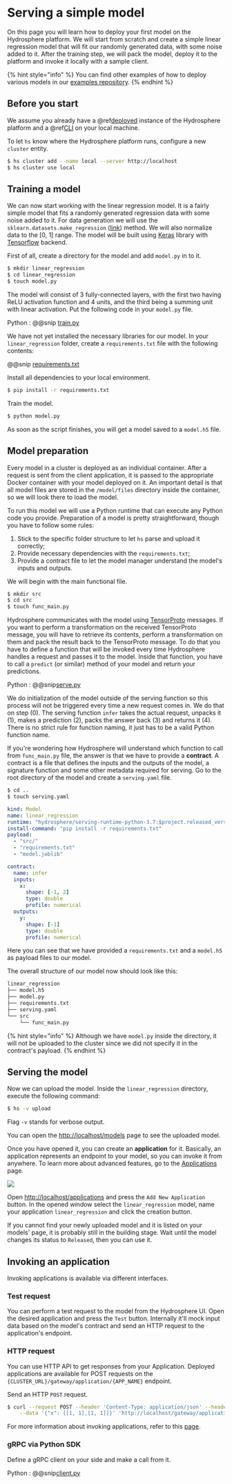 # Serving a simple model

On this page you will learn how to deploy your first model on the
Hydrosphere platform. We will start from scratch and create a simple
linear regression model that will fit our randomly generated data, with
some noise added to it. After the training step, we will pack the model,
deploy it to the platform and invoke it locally with a sample client.

{% hint style="info" %} You can find other examples of how to deploy various models in
our
[examples repository](https://github.com/Hydrospheredata/hydro-serving-example).
{% endhint %}

## Before you start

We assume you already have a @ref[deployed](../install/platform.md)
instance of the Hydrosphere platform and a @ref[CLI](../install/cli.md)
on your local machine.

To let `hs` know where the Hydrosphere platform runs, configure a new
`cluster` entity.

```sh
$ hs cluster add --name local --server http://localhost
$ hs cluster use local
```

## Training a model

We can now start working with the linear regression model. It is a
fairly simple model that fits a randomly generated regression data with
some noise added to it. For data generation we will use the
`sklearn.datasets.make_regression`
([link](https://scikit-learn.org/stable/modules/generated/sklearn.datasets.make_regression.html))
method. We will also normalize data to the [0, 1] range. The model will
be built using [Keras](https://keras.io/) library with
[Tensorflow](https://www.tensorflow.org/) backend.

First of all, create a directory for the model and add `model.py` in to
it.

```sh
$ mkdir linear_regression
$ cd linear_regression
$ touch model.py
```

The model will consist of 3 fully-connected layers, with the first two
having ReLU activation function and 4 units, and the third being a
summing unit with linear activation. Put the following code in your
`model.py` file.

Python : @@snip [train.py](snippets/quickstart/train.py)

We have not yet installed the necessary libraries for our model. In your
`linear_regression` folder, create a `requirements.txt` file with the
following contents:

@@snip [requirements.txt](snippets/quickstart/requirements.txt)

Install all dependencies to your local environment.

```sh
$ pip install -r requirements.txt
```

Train the model.

```sh
$ python model.py
```

As soon as the script finishes, you will get a model saved to a
`model.h5` file.

## Model preparation

Every model in a cluster is deployed as an individual container. After a
request is sent from the client application, it is passed to the
appropriate Docker container with your model deployed on it. An
important detail is that all model files are stored in the
`/model/files` directory inside the container, so we will look there to
load the model.

To run this model we will use a Python runtime that can execute any
Python code you provide. Preparation of a model is pretty
straightforward, though you have to follow some rules:

1. Stick to the specific folder structure to let `hs` parse and upload
   it correctly;
2. Provide necessary dependencies with the `requirements.txt`;
3. Provide a contract file to let the model manager understand the
   model's inputs and outputs.

We will begin with the main functional file.

```sh
$ mkdir src
$ cd src
$ touch func_main.py
```

Hydrosphere communicates with the model using
[TensorProto](https://github.com/Hydrospheredata/hydro-serving-protos/blob/master/src/hydro_serving_grpc/tf/tensor.proto)
messages. If you want to perform a transformation on the received
TensorProto message, you will have to retrieve its contents, perform a
transformation on them and pack the result back to the TensorProto
message. To do that you have to define a function that will be invoked
every time Hydrosphere handles a request and passes it to the model.
Inside that function, you have to call a `predict` (or similar) method
of your model and return your predictions.

Python : @@snip[serve.py](snippets/quickstart/serve.py)

We do initialization of the model outside of the serving function so
this process will not be triggered every time a new request comes in. We
do that on step (0). The serving function `infer` takes the actual
request, unpacks it (1), makes a prediction (2), packs the answer back
(3) and returns it (4). There is no strict rule for function naming, it
just has to be a valid Python function name.

If you're wondering how Hydrosphere will understand which function to
call from `func_main.py` file, the answer is that we have to provide a
__contract__. A contract is a file that defines the inputs and the
outputs of the model, a signature function and some other metadata
required for serving. Go to the root directory of the model and create a
`serving.yaml` file.

```sh
$ cd ..
$ touch serving.yaml
```



```yaml
kind: Model
name: linear_regression
runtime: "hydrosphere/serving-runtime-python-3.7:$project.released_version$"
install-command: "pip install -r requirements.txt"
payload:
  - "src/"
  - "requirements.txt"
  - "model.joblib"

contract:
  name: infer
  inputs:
    x:
      shape: [-1, 2]
      type: double
      profile: numerical
  outputs:
    y:
      shape: [-1]
      type: double
      profile: numerical
```



Here you can see that we have provided a `requirements.txt` and a
`model.h5` as payload files to our model.

The overall structure of our model now should look like this:

```sh
linear_regression
├── model.h5
├── model.py
├── requirements.txt
├── serving.yaml
└── src
    └── func_main.py
```

{% hint style="info" %} Although we have `model.py` inside the directory, it will not
be uploaded to the cluster since we did not specify it in the contract's
payload. {% endhint %}

## Serving the model

Now we can upload the model. Inside the `linear_regression` directory,
execute the following command:

```sh
$ hs -v upload
```

Flag `-v` stands for verbose output.

You can open the [http://localhost/models](http://localhost/models) page
to see the uploaded model.

Once you have opened it, you can create an __application__ for it.
Basically, an application represents an endpoint to your model, so you
can invoke it from anywhere. To learn more about advanced features, go
to the [Applications](concepts/applications.md) page.

![](./images/linear_regression_application.png)

Open [http://localhost/applications](http://localhost/applications) and
press the `Add New Application` button. In the opened window select the
`linear_regression` model, name your application `linear_regression` and
click the creation button.

If you cannot find your newly uploaded model and it is listed on your
models' page, it is probably still in the building stage. Wait until the
model changes its status to `Released`, then you can use it.

## Invoking an application

Invoking applications is available via different interfaces.

### Test request

You can perform a test request to the model from the Hydrosphere UI.
Open the desired application and press the `Test` button. Internally
it'll mock input data based on the model's contract and send an HTTP
request to the application's endpoint.

### HTTP request

You can use HTTP API to get responses from your Application. Deployed
applications are available for POST requests on the
`{CLUSTER_URL}/gateway/application/{APP_NAME}` endpoint.

Send an HTTP `POST` request.

```sh
$ curl --request POST --header 'Content-Type: application/json' --header 'Accept: application/json' \
    --data '{"x": [[1, 1],[1, 1]]}' 'http://localhost/gateway/application/linear_regression'
```

For more information about invoking applications, refer to this
[page](../how-to/invoke-applications.html).

### gRPC via Python SDK

Define a gRPC client on your side and make a call from it.

Python : @@snip[client.py](snippets/quickstart/client.py)
